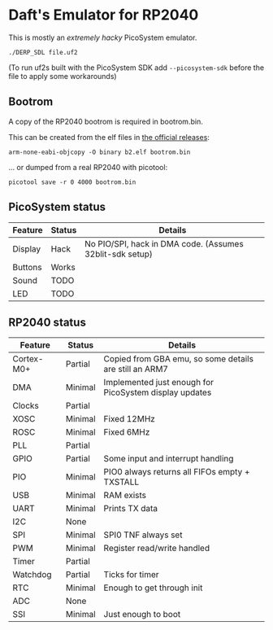 # Daft's Emulator for RP2040
This is mostly an _extremely hacky_ PicoSystem emulator.

```
./DERP_SDL file.uf2
```

(To run uf2s built with the PicoSystem SDK add `--picosystem-sdk` before the file to apply some workarounds)

## Bootrom
A copy of the RP2040 bootrom is required in bootrom.bin.

This can be created from the elf files in [the official releases](https://github.com/raspberrypi/pico-bootrom/releases):
```
arm-none-eabi-objcopy -O binary b2.elf bootrom.bin
```
... or dumped from a real RP2040 with picotool:
```
picotool save -r 0 4000 bootrom.bin
```

## PicoSystem status
| Feature | Status | Details 
|---------|--------|---------
| Display | Hack   | No PIO/SPI, hack in DMA code. (Assumes 32blit-sdk setup)
| Buttons | Works  |
| Sound   | TODO   |
| LED     | TODO   |       

## RP2040 status

| Feature | Status | Details 
|---------|--------|---------
| Cortex-M0+ | Partial   | Copied from GBA emu, so some details are still an ARM7
| DMA | Minimal | Implemented just enough for PicoSystem display updates
| Clocks | Partial |
| XOSC | Minimal | Fixed 12MHz
| ROSC | Minimal | Fixed 6MHz
| PLL | Partial |
| GPIO | Partial | Some input and interrupt handling
| PIO | Minimal | PIO0 always returns all FIFOs empty + TXSTALL
| USB | Minimal | RAM exists
| UART | Minimal | Prints TX data
| I2C | None |
| SPI | Minimal | SPI0 TNF always set
| PWM | Minimal | Register read/write handled
| Timer | Partial |
| Watchdog | Partial | Ticks for timer
| RTC | Minimal | Enough to get through init
| ADC | None |
| SSI | Minimal | Just enough to boot